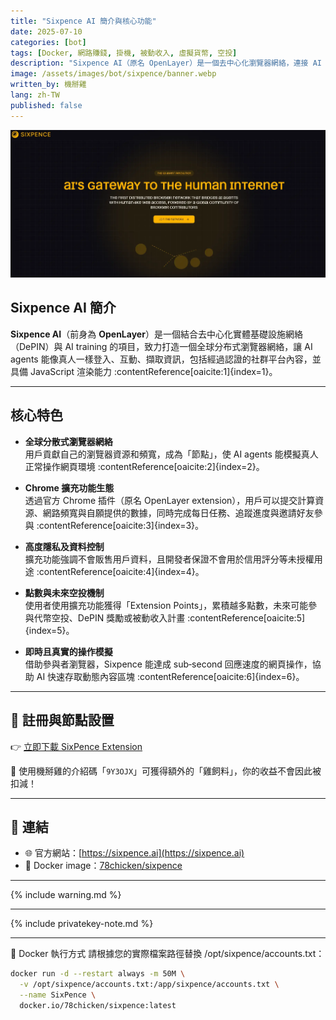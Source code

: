 ```yaml
---
title: "Sixpence AI 簡介與核心功能"
date: 2025-07-10
categories: [bot]
tags: [Docker, 網路賺錢, 掛機, 被動收入, 虛擬貨幣, 空投]
description: "Sixpence AI（原名 OpenLayer）是一個去中心化瀏覽器網絡，連接 AI agents 與人類網際網路，平台運行依賴全球用戶貢獻的瀏覽器資源，並透過 Chrome 擴充功能參與貢獻可賺取點數。"
image: /assets/images/bot/sixpence/banner.webp
written_by: 機掰雞
lang: zh-TW
published: false
---
```


![Sixpence AI 封面圖](/assets/images/bot/sixpence/banner.webp)

## Sixpence AI 簡介

**Sixpence AI**（前身為 **OpenLayer**）是一個結合去中心化實體基礎設施網絡（DePIN）與 AI training 的項目，致力打造一個全球分布式瀏覽器網絡，讓 AI agents 能像真人一樣登入、互動、擷取資訊，包括經過認證的社群平台內容，並具備 JavaScript 渲染能力 :contentReference[oaicite:1]{index=1}。

---

## 核心特色

- **全球分散式瀏覽器網絡**  
  用戶貢獻自己的瀏覽器資源和頻寬，成為「節點」，使 AI agents 能模擬真人正常操作網頁環境 :contentReference[oaicite:2]{index=2}。

- **Chrome 擴充功能生態**  
  透過官方 Chrome 插件（原名 OpenLayer extension），用戶可以提交計算資源、網路頻寬與自願提供的數據，同時完成每日任務、追蹤進度與邀請好友參與 :contentReference[oaicite:3]{index=3}。

- **高度隱私及資料控制**  
  擴充功能強調不會販售用戶資料，且開發者保證不會用於信用評分等未授權用途 :contentReference[oaicite:4]{index=4}。

- **點數與未來空投機制**  
  使用者使用擴充功能獲得「Extension Points」，累積越多點數，未來可能參與代幣空投、DePIN 獎勵或被動收入計畫 :contentReference[oaicite:5]{index=5}。

- **即時且真實的操作模擬**  
  借助參與者瀏覽器，Sixpence 能達成 sub‑second 回應速度的網頁操作，協助 AI 快速存取動態內容區塊 :contentReference[oaicite:6]{index=6}。

---

## 📝 註冊與節點設置

👉 [立即下載 SixPence Extension](https://chromewebstore.google.com/detail/sixpence-prev-openlayer/bcakokeeafaehcajfkajcpbdkfnoahlh?hl=en-US&utm_source=ext_sidebar)

🎉 使用機掰雞的介紹碼「`9Y3OJX`」可獲得額外的「雞飼料」，你的收益不會因此被扣減！

---
## 🔗 連結

- 🌐 官方網站：[https://sixpence.ai](https://sixpence.ai)
- 🐳 Docker image：[78chicken/sixpence](https://hub.docker.com/r/78chicken/sixpence)

---

{% include warning.md %}

---

{% include privatekey-note.md %}

---
🐳 Docker 執行方式
請根據您的實際檔案路徑替換 /opt/sixpence/accounts.txt：

```bash
docker run -d --restart always -m 50M \
  -v /opt/sixpence/accounts.txt:/app/sixpence/accounts.txt \
  --name SixPence \
  docker.io/78chicken/sixpence:latest
```

